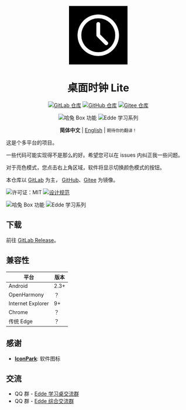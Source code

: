 <div align="center">

<img src="./docs/icon.png" width=160 alt="图标" />

# 桌面时钟 Lite

[![GitLab 仓库](https://img.shields.io/badge/GitLab-仓库-FC6D26?logo=gitlab)](https://github.com/HelloTool/DeskClockLite)
[![GitHub 仓库](https://img.shields.io/badge/GitHub-仓库-0969DA?logo=github)](https://github.com/HelloTool/DeskClockLite)
[![Gitee 仓库](https://img.shields.io/badge/Gitee-仓库-C71D23?logo=gitee)](https://gitee.com/HelloTool/DeskClockLite)

![哈兔 Box 功能](https://img.shields.io/badge/%E5%93%88%E5%85%94%20Box-%E5%8A%9F%E8%83%BD-blue)
![Edde 学习系列](https://img.shields.io/badge/Edde%20%E5%AD%A6%E4%B9%A0-%E7%B3%BB%E5%88%97-blue)

**简体中文** |
[English](./README.md) |
<small>期待你的翻译！</small>

</div>

这是个多平台的项目。

一些代码可能实现得不是那么的好。希望您可以在 issues 内纠正我一些问题。

对于亮色模式，您点击右上角区域，软件将显示切换颜色模式的按钮。

本仓库以 [GitLab](https://gitlab.com/HelloTool/DeskClockLite)
为主， [GitHub](https://github.com/HelloTool/DeskClockLite)、[Gitee](https://gitee.com/HelloTool/DeskClockLite) 为镜像。

![许可证：MIT](https://img.shields.io/github/license/Jesse205/Desk-Clock-Lite)
[![设计规范](https://img.shields.io/badge/设计规范-文档-green)](./docs/design.md)

![哈兔 Box 功能](https://img.shields.io/badge/哈兔_Box-功能-blue)
![Edde 学习系列](https://img.shields.io/badge/Edde_学习-系列-blue)

## 下载

前往 [GitLab Release](https://gitlab.com/Jesse205/Desk-Clock-Lite/-/releases)。

## 兼容性

| 平台              | 版本 |
| ----------------- | ---- |
| Android           | 2.3+ |
| OpenHarmony       | ？   |
| Internet Explorer | 9+   |
| Chrome            | ？   |
| 传统 Edge         | ？   |

## 感谢

- **[IconPark](https://iconpark.oceanengine.com/official)**: 软件图标

## 交流

- QQ 群 - [Edde 学习桌交流群](https://jq.qq.com/?_wv=1027&k=xBZAOI2D)
- QQ 群 - [Edde 综合交流群](https://jq.qq.com/?_wv=1027&k=54XFVLSq)
